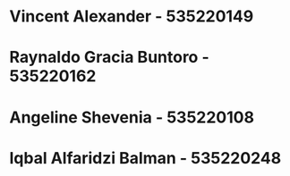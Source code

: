# Vincent Alexander - 535220149

# Raynaldo Gracia Buntoro - 535220162

# Angeline Shevenia - 535220108

# Iqbal Alfaridzi Balman - 535220248
